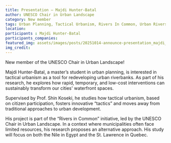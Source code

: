 ```yaml
---
title: Presentation – Majdi Hunter-Batal
author: UNESCO Chair in Urban Landscape
category: New member
tags: Urban Planning, Tactical Urbanism, Rivers In Common, Urban Rivers
location: 
participants : Majdi Hunter-Batal
participants_companies: 
featured_img: assets/images/posts/20251014-announce-presentation_majdi_hunter_batal.jpg
img_credit: 
---
```

New member of the UNESCO Chair in Urban Landscape!

Majdi Hunter-Batal, a master’s student in urban planning, is interested in tactical urbanism as a tool for redeveloping urban riverbanks. As part of his research, he explores how rapid, temporary, and low-cost interventions can sustainably transform our cities' waterfront spaces.

Supervised by Prof. Shin Koseki, he studies how tactical urbanism, based on citizen participation, fosters innovative “tactics” and moves away from traditional approaches to urban development.

His project is part of the “Rivers in Common” initiative, led by the UNESCO Chair in Urban Landscape. In a context where municipalities often face limited resources, his research proposes an alternative approach. His study will focus on both the Nile in Egypt and the St. Lawrence in Quebec.
